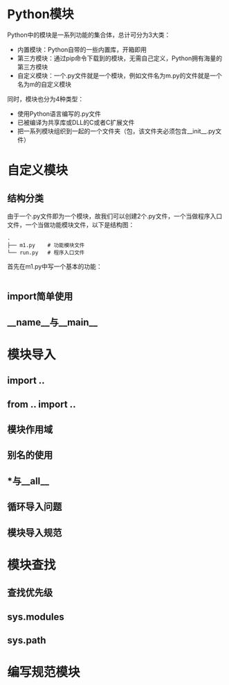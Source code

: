 # Python模块

Python中的模块是一系列功能的集合体，总计可分为3大类：

- 内置模块：Python自带的一些内置库，开箱即用
- 第三方模块：通过pip命令下载到的模块，无需自己定义，Python拥有海量的第三方模块
- 自定义模块：一个.py文件就是一个模块，例如文件名为m.py的文件就是一个名为m的自定义模块

同时，模块也分为4种类型：

- 使用Python语言编写的.py文件
- 已被编译为共享库或DLL的C或者C扩展文件
- 把一系列模块组织到一起的一个文件夹（包，该文件夹必须包含\_\_init\_\_.py文件）



# 自定义模块

## 结构分类

由于一个.py文件即为一个模块，故我们可以创建2个.py文件，一个当做程序入口文件，一个当做功能模块文件，以下是结构图：

```
.
├── m1.py    # 功能模块文件
└── run.py   # 程序入口文件
```

首先在m1.py中写一个基本的功能：

```

```





## import简单使用







## \_\_name\_\_与\_\_main\_\_







# 模块导入

## import ..



## from .. import ..



## 模块作用域



## 别名的使用





## \*与\_\_all\_\_



## 循环导入问题



## 模块导入规范





# 模块查找

## 查找优先级



## sys.modules



## sys.path





# 编写规范模块
